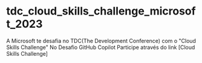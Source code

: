 # tdc_cloud_skills_challenge_microsoft_2023
A Microsoft te desafia no TDC(The Development Conference) com o "Cloud Skills Challenge" No Desafio GitHub Copilot Participe através do link [Cloud Skills Challenge]
